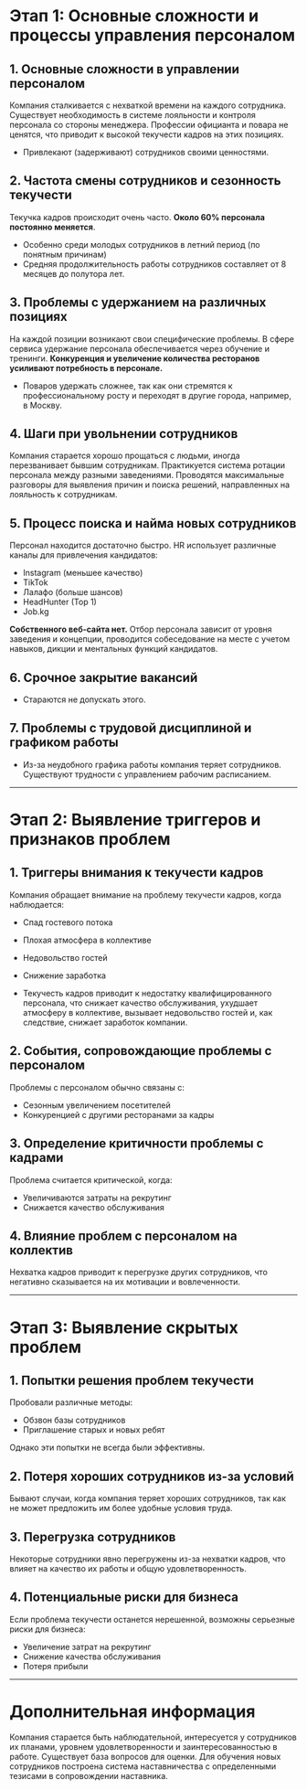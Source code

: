# Этап 1: Основные сложности и процессы управления персоналом

## 1. Основные сложности в управлении персоналом

Компания сталкивается с нехваткой времени на каждого сотрудника. Существует необходимость в системе лояльности и контроля персонала со стороны менеджера. Профессии официанта и повара не ценятся, что приводит к высокой текучести кадров на этих позициях.

- Привлекают (задерживают) сотрудников своими ценностями.

## 2. Частота смены сотрудников и сезонность текучести

Текучка кадров происходит очень часто. **Около 60% персонала постоянно меняется**.

- Особенно среди молодых сотрудников в летний период (по понятным причинам)
- Средняя продолжительность работы сотрудников составляет от 8 месяцев до полутора лет.

## 3. Проблемы с удержанием на различных позициях

На каждой позиции возникают свои специфические проблемы. В сфере сервиса удержание персонала обеспечивается через обучение и тренинги. **Конкуренция и увеличение количества ресторанов усиливают потребность в персонале.**

- Поваров удержать сложнее, так как они стремятся к профессиональному росту и переходят в другие города, например, в Москву.

## 4. Шаги при увольнении сотрудников

Компания старается хорошо прощаться с людьми, иногда перезванивает бывшим сотрудникам. Практикуется система ротации персонала между разными заведениями. Проводятся максимальные разговоры для выявления причин и поиска решений, направленных на лояльность к сотрудникам.

## 5. Процесс поиска и найма новых сотрудников

Персонал находится достаточно быстро. HR использует различные каналы для привлечения кандидатов:
- Instagram (меньшее качество)
- TikTok
- Лалафо (больше шансов)
- HeadHunter (Top 1)
- Job.kg

**Собственного веб-сайта нет.** Отбор персонала зависит от уровня заведения и концепции, проводится собеседование на месте с учетом навыков, дикции и ментальных функций кандидатов.

## 6. Срочное закрытие вакансий

- Стараются не допускать этого.

## 7. Проблемы с трудовой дисциплиной и графиком работы

- Из-за неудобного графика работы компания теряет сотрудников. Существуют трудности с управлением рабочим расписанием.

---

# Этап 2: Выявление триггеров и признаков проблем

## 1. Триггеры внимания к текучести кадров

Компания обращает внимание на проблему текучести кадров, когда наблюдается:
- Спад гостевого потока
- Плохая атмосфера в коллективе
- Недовольство гостей
- Снижение заработка

- Текучесть кадров приводит к недостатку квалифицированного персонала, что снижает качество обслуживания, ухудшает атмосферу в коллективе, вызывает недовольство гостей и, как следствие, снижает заработок компании.

## 2. События, сопровождающие проблемы с персоналом

Проблемы с персоналом обычно связаны с:
- Сезонным увеличением посетителей
- Конкуренцией с другими ресторанами за кадры

## 3. Определение критичности проблемы с кадрами

Проблема считается критической, когда:
- Увеличиваются затраты на рекрутинг
- Снижается качество обслуживания

## 4. Влияние проблем с персоналом на коллектив

Нехватка кадров приводит к перегрузке других сотрудников, что негативно сказывается на их мотивации и вовлеченности.

---

# Этап 3: Выявление скрытых проблем

## 1. Попытки решения проблем текучести

Пробовали различные методы:
- Обзвон базы сотрудников
- Приглашение старых и новых ребят

Однако эти попытки не всегда были эффективны.

## 2. Потеря хороших сотрудников из-за условий

Бывают случаи, когда компания теряет хороших сотрудников, так как не может предложить им более удобные условия труда.

## 3. Перегрузка сотрудников

Некоторые сотрудники явно перегружены из-за нехватки кадров, что влияет на качество их работы и общую удовлетворенность.

## 4. Потенциальные риски для бизнеса

Если проблема текучести останется нерешенной, возможны серьезные риски для бизнеса:
- Увеличение затрат на рекрутинг
- Снижение качества обслуживания
- Потеря прибыли

---

# Дополнительная информация

Компания старается быть наблюдательной, интересуется у сотрудников их планами, уровнем удовлетворенности и заинтересованностью в работе. Существует база вопросов для оценки. Для обучения новых сотрудников построена система наставничества с определенными тезисами в сопровождении наставника.
